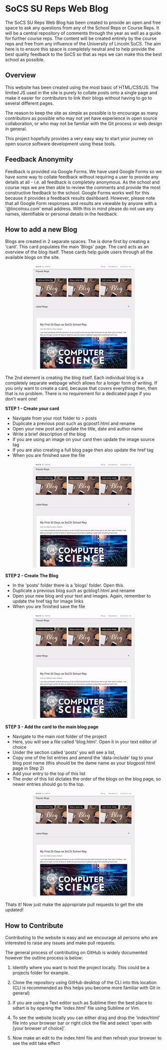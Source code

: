 # SoCS SU Reps Web Blog

The SoCS SU Reps Web Blog has been created to provide an open and free space to ask any questions from any of the School Reps or Course Reps. It will be a central repository of comments through the year as well as a guide for further course reps. The content will be created entirely by the course reps and free from any influence of the University of Lincoln SoCS. The aim here is to ensure this space is completely neutral and to help provide the best quality feedback to the SoCS so that as reps we can make this the best school as possible. 

## Overview

This website has been created using the most basic of HTML/CSS/JS. The limited JS used in the site is purely to collate posts onto a single page and make it easier for contributers to link their blogs without having to go to several different pages. 

The reason to keep the site as simple as possible is to encourage as many contributors as possible who may not yet have experience in open source collaboration, or who may not be familiar with the Git process or web design in general. 

This project hopefully provides a very easy way to start your journey on open source software development using these tools. 

## Feedback Anonymity

Feedback is provided via Google Forms. We have used Google Forms so we have some way to collate feedback without requiring a user to provide any details at all - i.e. all feedback is completely anonymous. As the school and course reps we are then able to review the comments and provide the most constructive feedback to the school. Google Forms works well for this because it provides a feedback results dashboard. However, please note that all Google Form responses and results are viewable by anyone with a '@lincolnsu.com' email address. With this in mind please do not use any names, identifiable or personal details in the feedback.  

## How to add a new Blog

Blogs are created in 2 separate spaces. The is done first by creating a 'card'. This card populates the main 'Blogs' page. The card acts as an overview of the blog itself. These cards help guide users through all the available blogs on the site. 

<p align="center"><img src="assets/card.gif"></p>

The 2nd element is creating the blog itself. Each individual blog is a completely separate webpage which allows for a longer form of writing. If you only want to create a card, because that covers everything then, then that is no problem. There is no requirement for a dedicated page if you don't want one! 

**STEP 1 - Create your card**

 - Navigate from your root folder to > posts
 - Duplicate a previous post such as gcpost1.html and rename
 - Open your new post and update the title, date and author name
 - Write a brief description of the blog
 - If you are using an image on your card then update the image source tag
 - If you are also creating a full blog page then also update the href tag
 - When you are finished save the file

<p align="center"><img src="assets/card.gif"></p>

**STEP 2 - Create The Blog**

- In the 'posts' folder there is a 'blogs' folder. Open this.
- Duplicate a previous blog such as gcblog1.html and rename
- Open your new blog and your text and images. Again, remember to update the href tag for image links
- When you are finished save the file

<p align="center"><img src="assets/card.gif"></p>

**STEP 3 - Add the card to the main blog page**

- Navigate to the main root folder of the project
- Here, you will see a file called 'blog.html'. Open it in your text editor of choice
- Under the section called 'posts' you will see a list, 
- Copy one of the list entries and amend the 'data-include' tag to your blog post name (this should be the dame name as your blogpost html page in Step 2)
- Add your entry to the top of this list
- The order of this list dictates the order of the blogs on the blog page, so newer entries should go to the top.

<p align="center"><img src="assets/card.gif"></p>

Thats it! Now just make the appropriate pull requests to get the site updated!

## How to Contribute

Contributing to the website is easy and we encourage all persons who are interested to raise any issues and make pull requests. 

The general process of contributing on GitHub is widely documented however the outline process is below:

1. Identify where you want to host the project locally. This could be a projects folder for example. 

1. Clone the repository using GitHub desktop of the CLI into this location (CLI is recommended as this helps you become more familiar with Git in general)

1. If you are using a Text editor such as Sublime then the best place to sdtart is by opening the 'index.html' file using Sublime or Vim.

1. To see the website locally you can either drag and drop the 'index/html' file into your browser bar or right click the file and select 'open with [your browser of choice]'.

1. Now make an edit to the index.html file and then refresh your browser to see the edit take effect





